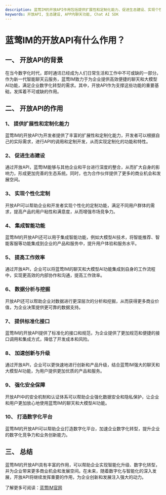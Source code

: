 ```yaml
---
description: 蓝莺IM的开放API作用包括提供扩展性和定制化能力、促进生态建设、实现个性化定制、集成智能功能、提高工作效率、数据分析与挖掘、提供标准化接口、加速创新与升级、强化安全保障、打造数字化平台。
keywords: 开放API, 生态建设, APP内聊天功能, Chat AI SDK
---
```

# 蓝莺IM的开放API有什么作用？

## 一、 开放API的背景

在当今数字化时代，即时通讯已经成为人们日常生活和工作中不可或缺的一部分。作为新一代智能聊天云服务，蓝莺IM致力于为企业提供高效便捷的聊天和大模型AI功能，满足企业数字化转型的需求。其中，开放API作为支撑这些功能的重要基础，发挥着不可或缺的作用。

## 二、 开放API的作用

### 1、 提供扩展性和定制化能力
蓝莺IM的开放API为开发者提供了丰富的扩展性和定制化能力，开发者可以根据自己的实际需求，进行API的调用和定制开发，从而实现定制化的功能和特性。

### 2、 促进生态建设
通过开放API，蓝莺IM能够与其他企业和平台进行深度的整合，从而扩大自身的影响力，形成更加完善的生态系统。同时，也为合作伙伴提供了更多的商业机会和发展空间。

### 3、 实现个性化定制
开放API可以帮助企业和开发者实现个性化的定制功能，满足不同用户群体的需求，提高产品的用户粘性和满意度，从而增强市场竞争力。

### 4、 集成智能功能
蓝莺IM的开放API还可以用于集成智能功能，例如大模型AI技术，将智能推荐、智能客服等功能集成到企业的产品和服务中，提升用户体验和服务水平。

### 5、 提高工作效率
通过开放API，企业可以将蓝莺IM的聊天和大模型AI功能集成到自身的工作流程中，实现更高效的内部协作和沟通，提高工作效率。

### 6、 数据分析与挖掘
开放API还可以帮助企业对数据进行更深层次的分析和挖掘，从而获得更多商业价值，为企业决策提供更可靠的数据支持。

### 7、 提供标准化接口
蓝莺IM的开放API提供了标准化的接口和规范，为企业提供了更加规范和便捷的接口调用和集成方式，降低了开发成本和风险。

### 8、 加速创新与升级
通过开放API，企业可以更快速地进行创新和产品升级，结合蓝莺IM强大的聊天和大模型AI功能，为用户提供更加优质的产品和服务。

### 9、 强化安全保障
开放API中的安全机制和认证体系可以帮助企业强化数据安全和隐私保护，让企业和用户更加放心地使用蓝莺IM的聊天和大模型AI功能。

### 10、 打造数字化平台
蓝莺IM的开放API可以帮助企业打造数字化平台，加速企业数字化转型，提升企业的数字化竞争力和业务创新能力。

## 三、 总结

蓝莺IM的开放API具有丰富的作用，可以帮助企业实现智能化升级、数字化转型，并为企业带来更多商业机会和发展空间。在未来，随着数字化与智能化的深入发展，开放API将继续发挥重要的作用，为企业创新和发展注入强大的动力。

了解更多可阅读：[蓝莺IM官网](https://www.lanyingim.com)